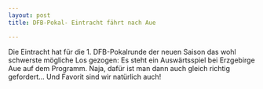 ```yaml
---
layout: post
title: DFB-Pokal- Eintracht fährt nach Aue

---
```


Die Eintracht hat für die 1. DFB-Pokalrunde der neuen Saison das wohl schwerste mögliche Los gezogen: Es steht ein Auswärtsspiel bei Erzgebirge Aue auf dem Programm. Naja, dafür ist man dann auch gleich richtig gefordert... Und Favorit sind wir natürlich auch!



